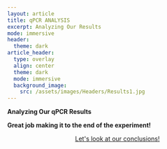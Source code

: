 ```yaml
---
layout: article
title: qPCR ANALYSIS
excerpt: Analyzing Our Results
mode: immersive
header:
  theme: dark
article_header:
  type: overlay
  align: center
  theme: dark
  mode: immersive
  background_image:
    src: /assets/images/Headers/Results1.jpg
---
```


**Analyzing Our qPCR Results**




**Great job making it to the end of the experiment!**

<p align="center">
<a class="button button--outline-primary button--pill" href="https://maine-wodna.github.io/Conclusions">Let's look at our conclusions!</a></p>